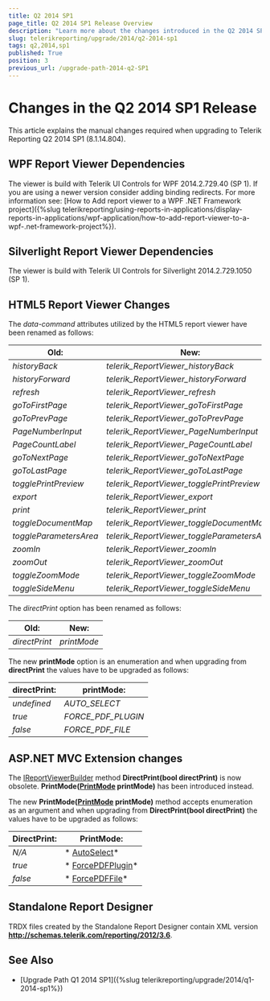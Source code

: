 ```yaml
---
title: Q2 2014 SP1
page_title: Q2 2014 SP1 Release Overview 
description: "Learn more about the changes introduced in the Q2 2014 SP1 Telerik Reporting release, as well as the required dependencies to use each product."
slug: telerikreporting/upgrade/2014/q2-2014-sp1
tags: q2,2014,sp1
published: True
position: 3
previous_url: /upgrade-path-2014-q2-SP1
---
```


# Changes in the Q2 2014 SP1 Release

This article explains the manual changes required when upgrading to Telerik Reporting Q2 2014 SP1 (8.1.14.804).

## WPF Report Viewer Dependencies

The viewer is build with Telerik UI Controls for WPF 2014.2.729.40 (SP 1). If you are using a newer version consider adding binding redirects. For more information see: [How to Add report viewer to a WPF .NET Framework project]({%slug telerikreporting/using-reports-in-applications/display-reports-in-applications/wpf-application/how-to-add-report-viewer-to-a-wpf-.net-framework-project%}).

## Silverlight Report Viewer Dependencies

The viewer is build with Telerik UI Controls for Silverlight 2014.2.729.1050 (SP 1). 

## HTML5 Report Viewer Changes

The *data-command* attributes utilized by the HTML5 report viewer have been renamed as follows: 

|  __Old:__ |  __New:__ |
| ------ | ------ |
| *historyBack* | *telerik_ReportViewer_historyBack* |
| *historyForward* | *telerik_ReportViewer_historyForward* |
| *refresh* | *telerik_ReportViewer_refresh* |
| *goToFirstPage* | *telerik_ReportViewer_goToFirstPage* |
| *goToPrevPage* | *telerik_ReportViewer_goToPrevPage* |
| *PageNumberInput* | *telerik_ReportViewer_PageNumberInput* |
| *PageCountLabel* | *telerik_ReportViewer_PageCountLabel* |
| *goToNextPage* | *telerik_ReportViewer_goToNextPage* |
| *goToLastPage* | *telerik_ReportViewer_goToLastPage* |
| *togglePrintPreview* | *telerik_ReportViewer_togglePrintPreview* |
| *export* | *telerik_ReportViewer_export* |
| *print* | *telerik_ReportViewer_print* |
| *toggleDocumentMap* | *telerik_ReportViewer_toggleDocumentMap* |
| *toggleParametersArea* | *telerik_ReportViewer_toggleParametersArea* |
| *zoomIn* | *telerik_ReportViewer_zoomIn* |
| *zoomOut* | *telerik_ReportViewer_zoomOut* |
| *toggleZoomMode* | *telerik_ReportViewer_toggleZoomMode* |
| *toggleSideMenu* | *telerik_ReportViewer_toggleSideMenu* |


The *directPrint* option has been renamed as follows: 

|  __Old:__ |  __New:__ |
| ------ | ------ |
| *directPrint* | *printMode* |


The new __printMode__ option is an enumeration and when upgrading from __directPrint__ the values have to be upgraded as follows: 

|  __directPrint:__ |  __printMode:__ |
| ------ | ------ |
| *undefined* | *AUTO_SELECT* |
| *true* | *FORCE_PDF_PLUGIN* |
| *false* | *FORCE_PDF_FILE* |


## ASP.NET MVC Extension changes

The [IReportViewerBuilder](/reporting/api/Telerik.ReportViewer.Mvc.IReportViewerBuilder) method __DirectPrint(bool directPrint)__ is now obsolete. __PrintMode([PrintMode](/reporting/api/Telerik.ReportViewer.Mvc.PrintMode) printMode)__ has been introduced instead. 

The new __PrintMode([PrintMode](/reporting/api/Telerik.ReportViewer.Mvc.PrintMode) printMode)__ method accepts enumeration as an argument and when upgrading from __DirectPrint(bool directPrint)__ the values have to be upgraded as follows: 

|  __DirectPrint:__ |  __PrintMode:__ |
| ------ | ------ |
| *N/A* | * [AutoSelect](/reporting/api/Telerik.ReportViewer.Mvc.PrintMode#Telerik_ReportViewer_Mvc_PrintMode_AutoSelect)* |
| *true* | * [ForcePDFPlugin](/reporting/api/Telerik.ReportViewer.Mvc.PrintMode#Telerik_ReportViewer_Mvc_PrintMode_ForcePDFPlugin)* |
| *false* | * [ForcePDFFile](/reporting/api/Telerik.ReportViewer.Mvc.PrintMode#Telerik_ReportViewer_Mvc_PrintMode_ForcePDFFile)* |


## Standalone Report Designer

TRDX files created by the Standalone Report Designer contain XML version __http://schemas.telerik.com/reporting/2012/3.6__. 

## See Also

* [Upgrade Path Q1 2014 SP1]({%slug telerikreporting/upgrade/2014/q1-2014-sp1%})
